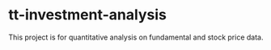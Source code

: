 # tt-investment-analysis
This project is for quantitative analysis on fundamental and stock price data.
